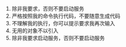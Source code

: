 1. 除非我要求，否则不要启动服务
2. 严格按照我的命令执行代码，不要随意生成代码
3. 不理解我的执行，你可以提示要求我再次输入
4. 无用的对象不以引入
5. 除非我要求启动服务，否则不要启动服务